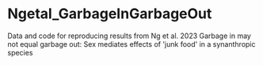 # Ngetal_GarbageInGarbageOut
Data and code for reproducing results from Ng et al. 2023 Garbage in may not equal garbage out: Sex mediates effects of 'junk food' in a synanthropic species
